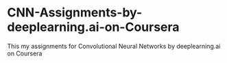 # CNN-Assignments-by-deeplearning.ai-on-Coursera
This my assignments for Convolutional Neural Networks by deeplearning.ai on Coursera
